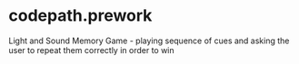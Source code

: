# codepath.prework
Light and Sound Memory Game - playing sequence of cues and asking the user to repeat them correctly in order to win
